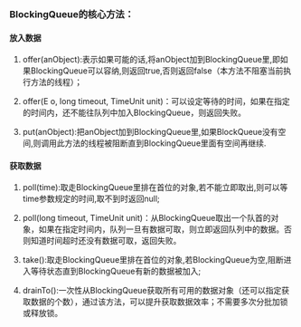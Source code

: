 ### BlockingQueue的核心方法：

#### 放入数据
1. offer(anObject):表示如果可能的话,将anObject加到BlockingQueue里,即如果BlockingQueue可以容纳,则返回true,否则返回false（本方法不阻塞当前执行方法的线程）；　

1. offer(E o, long timeout, TimeUnit unit)：可以设定等待的时间，如果在指定的时间内，还不能往队列中加入BlockingQueue，则返回失败。

1. put(anObject):把anObject加到BlockingQueue里,如果BlockQueue没有空间,则调用此方法的线程被阻断直到BlockingQueue里面有空间再继续.

#### 获取数据
1. poll(time):取走BlockingQueue里排在首位的对象,若不能立即取出,则可以等time参数规定的时间,取不到时返回null;

1. poll(long timeout, TimeUnit unit)：从BlockingQueue取出一个队首的对象，如果在指定时间内，队列一旦有数据可取，则立即返回队列中的数据。否则知道时间超时还没有数据可取，返回失败。

1. take():取走BlockingQueue里排在首位的对象,若BlockingQueue为空,阻断进入等待状态直到BlockingQueue有新的数据被加入; 

1. drainTo():一次性从BlockingQueue获取所有可用的数据对象（还可以指定获取数据的个数），通过该方法，可以提升获取数据效率；不需要多次分批加锁或释放锁。


